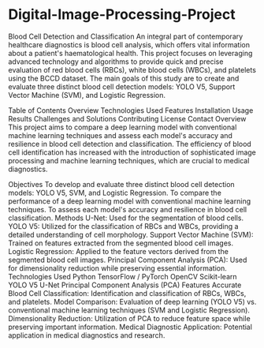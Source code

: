 # Digital-Image-Processing-Project
Blood Cell Detection and Classification
An integral part of contemporary healthcare diagnostics is blood cell analysis, which offers vital information about a patient's haematological health. This project focuses on leveraging advanced technology and algorithms to provide quick and precise evaluation of red blood cells (RBCs), white blood cells (WBCs), and platelets using the BCCD dataset. The main goals of this study are to create and evaluate three distinct blood cell detection models: YOLO V5, Support Vector Machine (SVM), and Logistic Regression.

Table of Contents
Overview
Technologies Used
Features
Installation
Usage
Results
Challenges and Solutions
Contributing
License
Contact
Overview
This project aims to compare a deep learning model with conventional machine learning techniques and assess each model's accuracy and resilience in blood cell detection and classification. The efficiency of blood cell identification has increased with the introduction of sophisticated image processing and machine learning techniques, which are crucial to medical diagnostics.

Objectives
To develop and evaluate three distinct blood cell detection models: YOLO V5, SVM, and Logistic Regression.
To compare the performance of a deep learning model with conventional machine learning techniques.
To assess each model's accuracy and resilience in blood cell classification.
Methods
U-Net: Used for the segmentation of blood cells.
YOLO V5: Utilized for the classification of RBCs and WBCs, providing a detailed understanding of cell morphology.
Support Vector Machine (SVM): Trained on features extracted from the segmented blood cell images.
Logistic Regression: Applied to the feature vectors derived from the segmented blood cell images.
Principal Component Analysis (PCA): Used for dimensionality reduction while preserving essential information.
Technologies Used
Python
TensorFlow / PyTorch
OpenCV
Scikit-learn
YOLO V5
U-Net
Principal Component Analysis (PCA)
Features
Accurate Blood Cell Classification: Identification and classification of RBCs, WBCs, and platelets.
Model Comparison: Evaluation of deep learning (YOLO V5) vs. conventional machine learning techniques (SVM and Logistic Regression).
Dimensionality Reduction: Utilization of PCA to reduce feature space while preserving important information.
Medical Diagnostic Application: Potential application in medical diagnostics and research.
